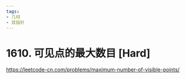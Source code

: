```yaml
---
tags:
- 几何
- 双指针
---
```


# 1610. 可见点的最大数目 [Hard]

<https://leetcode-cn.com/problems/maximum-number-of-visible-points/>
